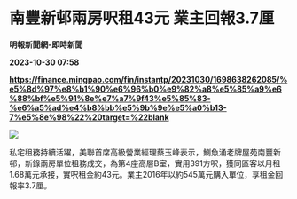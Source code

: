 # 南豐新邨兩房呎租43元 業主回報3.7厘
**明報新聞網-即時新聞**

**2023-10-30 07:58**

**https://finance.mingpao.com/fin/instantp/20231030/1698638262085/%e5%8d%97%e8%b1%90%e6%96%b0%e9%82%a8%e5%85%a9%e6%88%bf%e5%91%8e%e7%a7%9f43%e5%85%83-%e6%a5%ad%e4%b8%bb%e5%9b%9e%e5%a0%b13-7%e5%8e%98%22%20target=%22blank**

![](https://fs.mingpao.com/fin/20231030/s00011/f344f8acaf32d1708632381870fe5de3.jpg)

私宅租務持續活躍，美聯首席高級營業經理蔡玉峰表示，鰂魚涌老牌屋苑南豐新邨，新錄兩房單位租務成交，為第4座高層B室，實用391方呎，獲同區客以月租1.68萬元承接，實呎租金約43元。業主2016年以約545萬元購入單位，享租金回報率3.7厘。